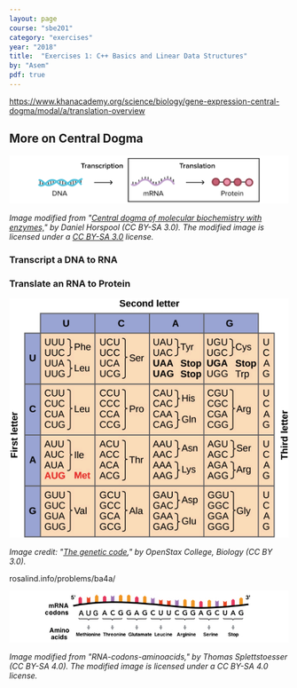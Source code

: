 ```yaml
---
layout: page
course: "sbe201"
category: "exercises"
year: "2018"
title:  "Exercises 1: C++ Basics and Linear Data Structures"
by: "Asem"
pdf: true
---
```



https://www.khanacademy.org/science/biology/gene-expression-central-dogma/modal/a/translation-overview

## More on Central Dogma

![](/gallery/centraldogma.png)

_Image modified from "[Central dogma of molecular biochemistry with enzymes,](https://commons.wikimedia.org/wiki/File:Central_Dogma_of_Molecular_Biochemistry_with_Enzymes.jpg)" by Daniel Horspool (CC BY-SA 3.0). The modified image is licensed under a [CC BY-SA 3.0](https://creativecommons.org/licenses/by-sa/3.0/deed.en) license._

### Transcript a DNA to RNA


### Translate an RNA to Protein


![](/gallery/aminoacids.png)


_Image credit: "[The genetic code](http://cnx.org/contents/GFy_h8cu@9.87:QEibhJMi@8/The-Genetic-Code)," by OpenStax College, Biology (CC BY 3.0)._

rosalind.info/problems/ba4a/


![](/gallery/rna2aa.png)

_Image modified from "RNA-codons-aminoacids," by Thomas Splettstoesser (CC BY-SA 4.0). The modified image is licensed under a CC BY-SA 4.0 license._